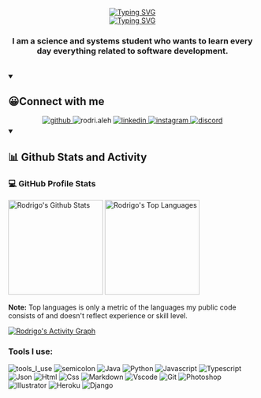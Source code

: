 <p align="center">
<a href="https://git.io/typing-svg"><img src="https://readme-typing-svg.demolab.com?font=Fira+Code&pause=1000&color=2281F7&center=true&vCenter=true&width=435&lines=Rodrigo+Hern%C3%A1ndez" alt="Typing SVG" /></a>
 <br/>
<a href="https://git.io/typing-svg"><img src="https://readme-typing-svg.demolab.com?font=Fira+Code&pause=1000&color=2281F7&center=true&vCenter=true&width=500&height=60&lines=Science+and+systems+engineering+student" alt="Typing SVG" /></a>

<br/>

### <div align="center"> I am a science and systems student who wants to learn every day everything related to software development.</div>  
</br>
<details open>
 <summary><h2>😀Connect with me</h2></summary>
 <div align="center">
<a href="https://github.com/rodrialeh01" target="_blank">
<img src=https://img.shields.io/badge/github-%2324292e.svg?&style=for-the-badge&logo=github&logoColor=white alt=github style="margin-bottom: 5px;" />
</a>
<a target="_blank">
<img src=https://img.shields.io/badge/rodri.aleh-%2300acee.svg?&style=for-the-badge&logo=discord&logoColor=white alt=rodri.aleh style="margin-bottom: 5px;" />
</a>
<a href="https://www.linkedin.com/in/rodrialeh01" target="_blank">
<img src=https://img.shields.io/badge/linkedin-%231E77B5.svg?&style=for-the-badge&logo=linkedin&logoColor=white alt=linkedin style="margin-bottom: 5px;" />
</a>
<a href="https://www.instagram.com/rodri.aleh" target="_blank">
<img src=https://img.shields.io/badge/instagram-%23000000.svg?&style=for-the-badge&logo=instagram&logoColor=white alt=instagram style="margin-bottom: 5px;" />
</a>
<a href="https://discordapp.com/users/528432917509046302" target="_blank">
<img src=https://img.shields.io/badge/discord-%2300acee.svg?&style=for-the-badge&logo=discord&logoColor=white alt=discord style="margin-bottom: 5px;" />
</a>  
</div> 
</details>
<details open> 
  <summary><h2>📊 Github Stats and Activity</h2></summary>

  <h3>💻 GitHub Profile Stats</h3>

  <!-- https://github.com/anuraghazra/github-readme-stats -->

  <a href="https://github.com/anuraghazra/github-readme-stats"><img alt="Rodrigo's Github Stats" src="https://denvercoder1-github-readme-stats.vercel.app/api/?username=rodrialeh01&show_icons=true&include_all_commits=true&count_private=true&theme=react&hide_border=true&bg_color=1F222E&title_color=2281F7&icon_color=F8D866" height="192px"/></a>
  <a href="https://github.com/anuraghazra/github-readme-stats"><img alt="Rodrigo's Top Languages" src="https://github-readme-stats.vercel.app/api/top-langs/?username=rodrialeh01&langs_count=8&layout=compact&theme=react&hide_border=true&bg_color=1F222E&title_color=2281F7&icon_color=2281F7&hide=Jupyter%20Notebook" height="192px"/></a>
  <br/>

  <b>Note:</b> Top languages is only a metric of the languages my public code consists of and doesn't reflect experience or skill level.
  
  <!-- https://github.com/ashutosh00710/github-readme-activity-graph -->

  <a href="https://github.com/ashutosh00710/github-readme-activity-graph"><img alt="Rodrigo's Activity Graph" src="https://github-readme-activity-graph.cyclic.app/graph/?username=rodrialeh01&bg_color=1F222E&color=F8D866&line=2281F7&point=FFFFFF&hide_border=true" /></a>

</details>

<h3 align="left">Tools I use:</h3>

![tools_I_use](https://img.shields.io/badge/-%F0%9F%9A%80%20Tools%20I%20use-orange)
![semicolon](https://img.shields.io/badge/-%3A-orange)
![Java](https://img.shields.io/badge/Java-ED8B00?style=flat&logo=java&logoColor=white)
![Python](https://img.shields.io/badge/Python-FFD43B?style=flat&logo=python&logoColor=darkgreen)
![Javascript](https://img.shields.io/badge/JavaScript-323330?style=flat&logo=javascript&logoColor=F7DF1E)
![Typescript](https://img.shields.io/badge/TypeScript-323330?style=flat&logo=typescript&logoColor=2281F7)
![Json](https://img.shields.io/badge/json-5E5C5C?style=flat&logo=json&logoColor=white)
![Html](https://img.shields.io/badge/HTML5-E34F26?style=flat&logo=html5&logoColor=white)
![Css](https://img.shields.io/badge/CSS3-1572B6?style=flat&logo=css3&logoColor=white)
![Markdown](https://img.shields.io/badge/Markdown-000000?style=flat&logo=markdown&logoColor=white)
![Vscode](https://img.shields.io/badge/Visual_Studio_Code-0078D4?style=flat&logo=visual%20studio%20code&logoColor=white)
![Git](https://img.shields.io/badge/GIT-E44C30?style=flat&logo=git&logoColor=white)
![Photoshop](https://img.shields.io/badge/Adobe%20Photoshop-31A8FF?style=flat&logo=Adobe%20Photoshop&logoColor=black)
![Illustrator](https://img.shields.io/badge/Adobe%20Illustrator-31A8FF?style=flat&logo=Adobe%20Illustrator&logoColor=white)
![Heroku](https://img.shields.io/badge/Heroku-430098?style=flat&logo=heroku&logoColor=white)
![Django](https://img.shields.io/badge/Django-319795?style=flat&logo=Django&logoColor=white)



<!--
**rodrialeh01/rodrialeh01** is a ✨ _special_ ✨ repository because its `README.md` (this file) appears on your GitHub profile.

Here are some ideas to get you started:

- 🔭 I’m currently working on ...
- 🌱 I’m currently learning ...
- 👯 I’m looking to collaborate on ...
- 🤔 I’m looking for help with ...
- 💬 Ask me about ...
- 📫 How to reach me: ...
- 😄 Pronouns: ...
- ⚡ Fun fact: ...
-->
